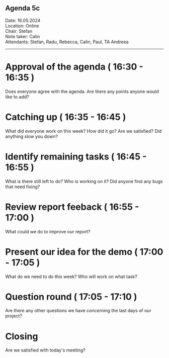 ## Agenda 5c

Date:           16.05.2024\
Location:       Online\
Chair:          Stefan\
Note taker:     Calin\
Attendants: Stefan, Radu, Rebecca, Calin, Paul, TA Andreea

---

# Approval of the agenda ( 16:30 - 16:35 )
Does everyone agree with the agenda. Are there any points anyone would like to add?

# Catching up ( 16:35 - 16:45 )
What did everyone work on this week? How did it go? Are we satisfied? Did anything slow you down?

# Identify remaining tasks ( 16:45 - 16:55 )
What is there still left to do? Who is working on it? Did anyone find any bugs that need fixing?

# Review report feeback ( 16:55 - 17:00 )
What could we do to improve our report?

# Present our idea for the demo ( 17:00 - 17:05 )
What do we need to do this week? Who will work on what task?

# Question round ( 17:05 - 17:10 )
Are there any other questions we have concerning the last days of our project?

# Closing
Are we satisfied with today's meeting?

